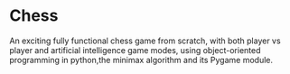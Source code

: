 # Chess
An exciting fully functional chess game from scratch, with both player vs player and artificial intelligence game modes, using object-oriented programming in python,the minimax algorithm and its Pygame module. 
